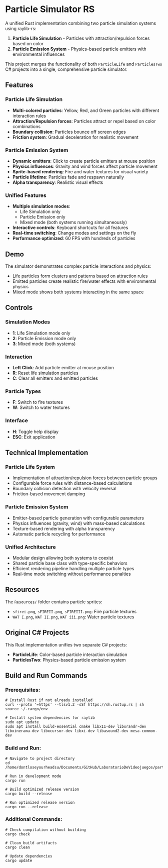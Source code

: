 # Particle Simulator RS

A unified Rust implementation combining two particle simulation systems using raylib-rs:

1. **Particle Life Simulation** - Particles with attraction/repulsion forces based on color
2. **Particle Emission System** - Physics-based particle emitters with environmental influences

This project merges the functionality of both `ParticleLife` and `ParticlesTwo` C# projects into a single, comprehensive particle simulator.

## Features

### Particle Life Simulation

- **Multi-colored particles**: Yellow, Red, and Green particles with different interaction rules
- **Attraction/Repulsion forces**: Particles attract or repel based on color combinations
- **Boundary collision**: Particles bounce off screen edges
- **Friction system**: Gradual deceleration for realistic movement

### Particle Emission System

- **Dynamic emitters**: Click to create particle emitters at mouse position
- **Physics influences**: Gravity and wind forces affect particle movement
- **Sprite-based rendering**: Fire and water textures for visual variety
- **Particle lifetime**: Particles fade and respawn naturally
- **Alpha transparency**: Realistic visual effects

### Unified Features

- **Multiple simulation modes**:
  - Life Simulation only
  - Particle Emission only
  - Mixed mode (both systems running simultaneously)
- **Interactive controls**: Keyboard shortcuts for all features
- **Real-time switching**: Change modes and settings on the fly
- **Performance optimized**: 60 FPS with hundreds of particles

## Demo

The simulator demonstrates complex particle interactions and physics:

- Life particles form clusters and patterns based on attraction rules
- Emitted particles create realistic fire/water effects with environmental physics
- Mixed mode shows both systems interacting in the same space

## Controls

### Simulation Modes

- **1**: Life Simulation mode only
- **2**: Particle Emission mode only
- **3**: Mixed mode (both systems)

### Interaction

- **Left Click**: Add particle emitter at mouse position
- **R**: Reset life simulation particles
- **C**: Clear all emitters and emitted particles

### Particle Types

- **F**: Switch to fire textures
- **W**: Switch to water textures

### Interface

- **H**: Toggle help display
- **ESC**: Exit application

## Technical Implementation

### Particle Life System

- Implementation of attraction/repulsion forces between particle groups
- Configurable force rules with distance-based calculations
- Boundary collision detection with velocity reversal
- Friction-based movement damping

### Particle Emission System

- Emitter-based particle generation with configurable parameters
- Physics influences (gravity, wind) with mass-based calculations
- Texture-based rendering with alpha transparency
- Automatic particle recycling for performance

### Unified Architecture

- Modular design allowing both systems to coexist
- Shared particle base class with type-specific behaviors
- Efficient rendering pipeline handling multiple particle types
- Real-time mode switching without performance penalties

## Resources

The `Resources/` folder contains particle sprites:

- `sfirei.png`, `sFIREII.png`, `sFIREIII.png`: Fire particle textures
- `WAT I.png`, `WAT II.png`, `WAT iii.png`: Water particle textures

## Original C# Projects

This Rust implementation unifies two separate C# projects:

- **ParticleLife**: Color-based particle interaction simulation
- **ParticlesTwo**: Physics-based particle emission system

## Build and Run Commands

### Prerequisites:

```fish
# Install Rust if not already installed
curl --proto '=https' --tlsv1.2 -sSf https://sh.rustup.rs | sh
source ~/.cargo/env

# Install system dependencies for raylib
sudo apt update
sudo apt install build-essential cmake libx11-dev libxrandr-dev libxinerama-dev libxcursor-dev libxi-dev libasound2-dev mesa-common-dev
```

### Build and Run:

```fish
# Navigate to project directory
cd /home/dontloseyourheadsu/Documents/GitHub/LaboratorioDeVideojuegos/particle_simulator_rs

# Run in development mode
cargo run

# Build optimized release version
cargo build --release

# Run optimized release version
cargo run --release
```

### Additional Commands:

```fish
# Check compilation without building
cargo check

# Clean build artifacts
cargo clean

# Update dependencies
cargo update
```
